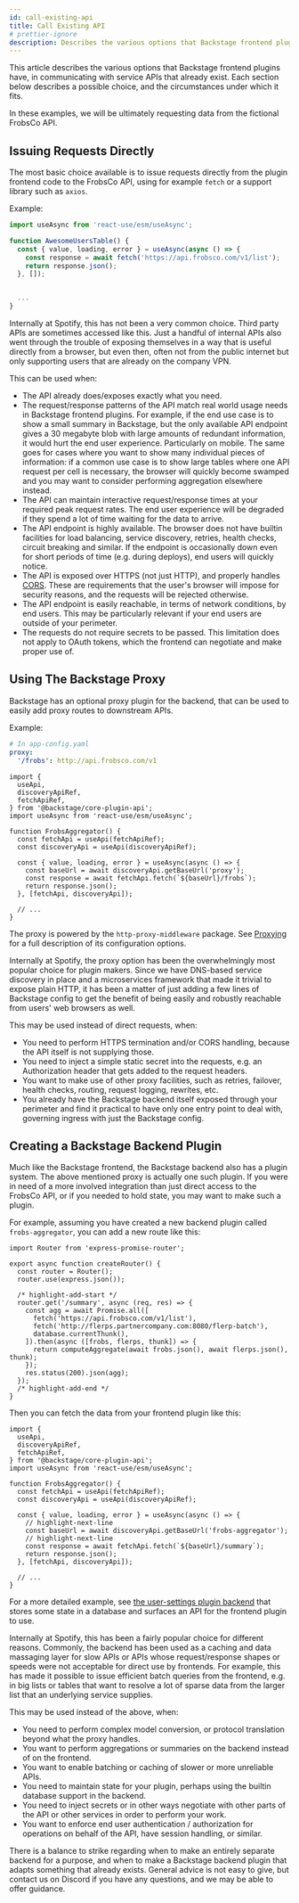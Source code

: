 ```yaml
---
id: call-existing-api
title: Call Existing API
# prettier-ignore
description: Describes the various options that Backstage frontend plugins have, in communicating with service APIs that already exist
---
```


This article describes the various options that Backstage frontend plugins have,
in communicating with service APIs that already exist. Each section below
describes a possible choice, and the circumstances under which it fits.

In these examples, we will be ultimately requesting data from the fictional
FrobsCo API.

## Issuing Requests Directly

The most basic choice available is to issue requests directly from the plugin
frontend code to the FrobsCo API, using for example `fetch` or a support library
such as `axios`.

Example:

```ts title="plugins/my-awesome-plugin/src/components/AwesomeUsersTable.tsx"
import useAsync from 'react-use/esm/useAsync';

function AwesomeUsersTable() {
  const { value, loading, error } = useAsync(async () => {
    const response = await fetch('https://api.frobsco.com/v1/list');
    return response.json();
  }, []);


  ...
}
```

Internally at Spotify, this has not been a very common choice. Third party APIs
are sometimes accessed like this. Just a handful of internal APIs also went
through the trouble of exposing themselves in a way that is useful directly from
a browser, but even then, often not from the public internet but only supporting
users that are already on the company VPN.

This can be used when:

- The API already does/exposes exactly what you need.
- The request/response patterns of the API match real world usage needs in
  Backstage frontend plugins. For example, if the end use case is to show a
  small summary in Backstage, but the only available API endpoint gives a 30
  megabyte blob with large amounts of redundant information, it would hurt the
  end user experience. Particularly on mobile. The same goes for cases where you
  want to show many individual pieces of information: if a common use case is to
  show large tables where one API request per cell is necessary, the browser
  will quickly become swamped and you may want to consider performing
  aggregation elsewhere instead.
- The API can maintain interactive request/response times at your required peak
  request rates. The end user experience will be degraded if they spend a lot of
  time waiting for the data to arrive.
- The API endpoint is highly available. The browser does not have builtin
  facilities for load balancing, service discovery, retries, health checks,
  circuit breaking and similar. If the endpoint is occasionally down even for
  short periods of time (e.g. during deploys), end users will quickly notice.
- The API is exposed over HTTPS (not just HTTP), and properly handles
  [CORS](https://developer.mozilla.org/en-US/docs/Web/HTTP/CORS). These are
  requirements that the user's browser will impose for security reasons, and the
  requests will be rejected otherwise.
- The API endpoint is easily reachable, in terms of network conditions, by end
  users. This may be particularly relevant if your end users are outside of your
  perimeter.
- The requests do not require secrets to be passed. This limitation does not
  apply to OAuth tokens, which the frontend can negotiate and make proper use
  of.

## Using The Backstage Proxy

Backstage has an optional proxy plugin for the backend, that can be used to
easily add proxy routes to downstream APIs.

Example:

```yaml
# In app-config.yaml
proxy:
  '/frobs': http://api.frobsco.com/v1
```

```tsx title="plugins/frobs-aggregator/src/components/FrobsAggregator.tsx"
import {
  useApi,
  discoveryApiRef,
  fetchApiRef,
} from '@backstage/core-plugin-api';
import useAsync from 'react-use/esm/useAsync';

function FrobsAggregator() {
  const fetchApi = useApi(fetchApiRef);
  const discoveryApi = useApi(discoveryApiRef);

  const { value, loading, error } = useAsync(async () => {
    const baseUrl = await discoveryApi.getBaseUrl('proxy');
    const response = await fetchApi.fetch(`${baseUrl}/frobs`);
    return response.json();
  }, [fetchApi, discoveryApi]);

  // ...
}
```

The proxy is powered by the `http-proxy-middleware` package. See
[Proxying](proxying.md) for a full description of its configuration options.

Internally at Spotify, the proxy option has been the overwhelmingly most popular
choice for plugin makers. Since we have DNS-based service discovery in place and
a microservices framework that made it trivial to expose plain HTTP, it has been
a matter of just adding a few lines of Backstage config to get the benefit of
being easily and robustly reachable from users' web browsers as well.

This may be used instead of direct requests, when:

- You need to perform HTTPS termination and/or CORS handling, because the API
  itself is not supplying those.
- You need to inject a simple static secret into the requests, e.g. an
  Authorization header that gets added to the request headers.
- You want to make use of other proxy facilities, such as retries, failover,
  health checks, routing, request logging, rewrites, etc.
- You already have the Backstage backend itself exposed through your perimeter
  and find it practical to have only one entry point to deal with, governing
  ingress with just the Backstage config.

## Creating a Backstage Backend Plugin

Much like the Backstage frontend, the Backstage backend also has a plugin
system. The above mentioned proxy is actually one such plugin. If you were in
need of a more involved integration than just direct access to the FrobsCo API,
or if you needed to hold state, you may want to make such a plugin.

For example, assuming you have created a new backend plugin called
`frobs-aggregator`, you can add a new route like this:

```tsx title="plugins/frobs-aggregator-backend/src/router.ts"
import Router from 'express-promise-router';

export async function createRouter() {
  const router = Router();
  router.use(express.json());

  /* highlight-add-start */
  router.get('/summary', async (req, res) => {
    const agg = await Promise.all([
      fetch('https://api.frobsco.com/v1/list'),
      fetch('http://flerps.partnercompany.com:8080/flerp-batch'),
      database.currentThunk(),
    ]).then(async ([frobs, flerps, thunk]) => {
      return computeAggregate(await frobs.json(), await flerps.json(), thunk);
    });
    res.status(200).json(agg);
  });
  /* highlight-add-end */
}
```

Then you can fetch the data from your frontend plugin like this:

```tsx title="plugins/frobs-aggregator/src/components/FrobsAggregator.tsx"
import {
  useApi,
  discoveryApiRef,
  fetchApiRef,
} from '@backstage/core-plugin-api';
import useAsync from 'react-use/esm/useAsync';

function FrobsAggregator() {
  const fetchApi = useApi(fetchApiRef);
  const discoveryApi = useApi(discoveryApiRef);

  const { value, loading, error } = useAsync(async () => {
    // highlight-next-line
    const baseUrl = await discoveryApi.getBaseUrl('frobs-aggregator');
    // highlight-next-line
    const response = await fetchApi.fetch(`${baseUrl}/summary`);
    return response.json();
  }, [fetchApi, discoveryApi]);

  // ...
}
```

For a more detailed example, see
[the user-settings plugin backend](https://github.com/backstage/backstage/tree/master/plugins/user-settings-backend)
that stores some state in a database and surfaces an API for the frontend plugin to use.

Internally at Spotify, this has been a fairly popular choice for different
reasons. Commonly, the backend has been used as a caching and data massaging
layer for slow APIs or APIs whose request/response shapes or speeds were not
acceptable for direct use by frontends. For example, this has made it possible
to issue efficient batch queries from the frontend, e.g. in big lists or tables
that want to resolve a lot of sparse data from the larger list that an
underlying service supplies.

This may be used instead of the above, when:

- You need to perform complex model conversion, or protocol translation beyond
  what the proxy handles.
- You want to perform aggregations or summaries on the backend instead of on the
  frontend.
- You want to enable batching or caching of slower or more unreliable APIs.
- You need to maintain state for your plugin, perhaps using the builtin database
  support in the backend.
- You need to inject secrets or in other ways negotiate with other parts of the
  API or other services in order to perform your work.
- You want to enforce end user authentication / authorization for operations on
  behalf of the API, have session handling, or similar.

There is a balance to strike regarding when to make an entirely separate backend
for a purpose, and when to make a Backstage backend plugin that adapts something
that already exists. General advice is not easy to give, but contact us on
Discord if you have any questions, and we may be able to offer guidance.
